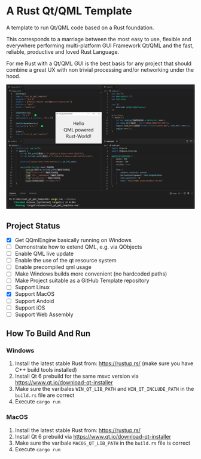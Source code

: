 # A Rust Qt/QML Template

A template to run Qt/QML code based on a Rust foundation.

This corresponds to a marriage between the most easy to use, flexible and everywhere performing multi-platform GUI Framework Qt/QML and the fast, reliable, productive and loved Rust Language.

For me Rust with a Qt/QML GUI is the best basis for any project that should combine a great UX with non trivial processing and/or networking under the hood.

![A minimal example of running QML on top of Rust, showing all code and a running Hello World GUI application.](./doc/preview.jpg "")

## Project Status

- [X] Get QQmlEngine basically running on Windows
- [ ] Demonstrate how to extend QML, e.g. via QObjects
- [ ] Enable QML live update
- [ ] Enable the use of the qt resource system
- [ ] Enable precompiled qml usage
- [ ] Make Windows builds more convenient (no hardcoded paths)
- [ ] Make Project suitable as a GitHub Template repository
- [ ] Support Linux
- [X] Support MacOS
- [ ] Support Andoid
- [ ] Support iOS
- [ ] Support Web Assembly

## How To Build And Run

### Windows

1. Install the latest stable Rust from: <https://rustup.rs/> (make sure you have C++ build tools installed)
2. Install Qt 6 prebuild for the same msvc version via <https://www.qt.io/download-qt-installer>
3. Make sure the varibales ```WIN_QT_LIB_PATH``` and ```WIN_QT_INCLUDE_PATH``` in the ```build.rs``` file are correct
4. Execute ```cargo run```

### MacOS

1. Install the latest stable Rust from: <https://rustup.rs/>
2. Install Qt 6 prebuild via <https://www.qt.io/download-qt-installer>
3. Make sure the varibale ```MACOS_QT_LIB_PATH``` in the ```build.rs``` file is correct
4. Execute ```cargo run```
